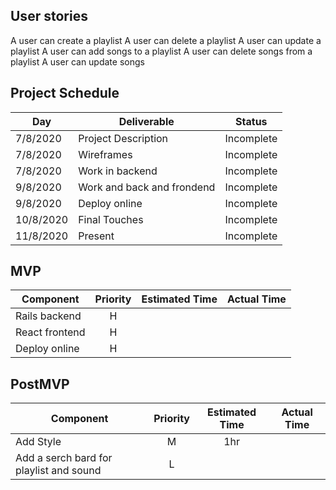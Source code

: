 
## User stories

A user can create a playlist 
A user can delete a playlist
A user can update a playlist
A user can add songs to a playlist
A user can delete songs from a playlist
A user can update songs


## Project Schedule
|  Day | Deliverable | Status
|---|---| ---|
|7/8/2020| Project Description | Incomplete
|7/8/2020| Wireframes | Incomplete
|7/8/2020| Work in backend | Incomplete
|9/8/2020| Work and back and frondend | Incomplete
|9/8/2020| Deploy online | Incomplete
|10/8/2020| Final Touches | Incomplete
|11/8/2020| Present | Incomplete


## MVP
| Component | Priority | Estimated Time |  Actual Time |
| --- | :---: |  :---: | :---: | 
| Rails backend | H |  |  |
| React frontend| H |  | |
| Deploy online | H |  ||

## PostMVP
| Component | Priority | Estimated Time |  Actual Time |
| --- | :---: |  :---: | :---: | 
| Add Style | M| 1hr |  |
| Add a serch bard for playlist and sound | L |  ||

